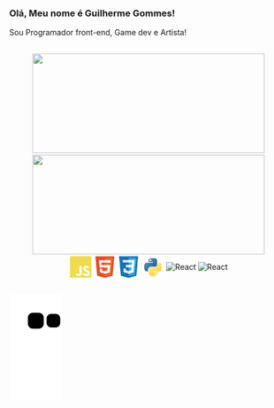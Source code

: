 ### Olá, Meu nome é Guilherme Gommes! 
Sou Programador front-end, Game dev e Artista! 

##
<div>
<div align="center" display="inline-block">
  <img height="180em" width= "420px" src="https://github-readme-stats.vercel.app/api?username=GuilhermeGommes&show_icons=true&theme=radical&include_all_commits=true&count_private=true"/>
  <img height="180em" width= "420px" src="https://github-readme-stats.vercel.app/api/top-langs/?username=GuilhermeGommes&layout=compact&langs_count=7&theme=radical"/>
  
</div>
<div align= "center">
  <img align="center" alt="Js" height="40" width="40" src="https://raw.githubusercontent.com/devicons/devicon/master/icons/javascript/javascript-plain.svg">
  <img align="center" alt="HTML" height="40" width="40" src="https://raw.githubusercontent.com/devicons/devicon/master/icons/html5/html5-original.svg">
  <img align="center" alt="CSS" height="40" width="40" src="https://raw.githubusercontent.com/devicons/devicon/master/icons/css3/css3-original.svg">
  <img align="center" alt="Python" height="40" width="40" src="https://raw.githubusercontent.com/devicons/devicon/master/icons/python/python-original.svg">
  <img align="center" alt="React" height="40" width="40" src="https://cdn.jsdelivr.net/gh/devicons/devicon/icons/react/react-original.svg" />
  <img align="center" alt="React" height="40" width="40" src="https://cdn.jsdelivr.net/gh/devicons/devicon/icons/godot/godot-original.svg" />

</div>

##

  ![Snake animation](https://github.com/GuilhermeGommes/GuilhermeGommes/blob/output/github-contribution-grid-snake.svg)
